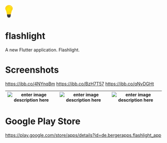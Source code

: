 <img src="assets/bulb_on.png" height="40" /> 

# flashlight
A new Flutter application. Flashlight.

# Screenshots
https://ibb.co/4NYnqBm
https://ibb.co/BzH7T57
https://ibb.co/qNvDGHt

| ![enter image description here](https://i.ibb.co/8rHm3yW/device-2019-09-12-191327.png=w450) | ![enter image description here](https://i.ibb.co/j4WPN76/device-2019-09-12-191241.png=w450) | ![enter image description here](https://i.ibb.co/8rHm3yW/device-2019-09-12-191327.png=w450) |
|--|--|--|

# Google Play Store
https://play.google.com/store/apps/details?id=de.bergerapps.flashlight_app

